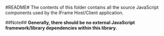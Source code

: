 #README#
The contents of this folder contains all the source JavaScript components used by the IFrame Host/Client application.

##Note##
**Generally, there should be no external JavaScript framework/library dependencies within this library.**